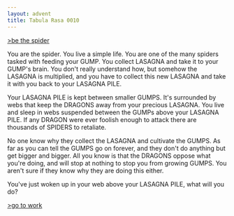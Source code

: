 ```yaml
---
layout: advent
title: Tabula Rasa 0010
---
```

[>be the spider](0009.html)

You are the spider. You live a simple life. You are one of the many spiders tasked with feeding your GUMP. You collect LASAGNA and take it to your GUMP's brain. You don't really understand how, but somehow the LASAGNA is multiplied, and you have to collect this new LASAGNA and take it with you back to your LASAGNA PILE.

Your LASAGNA PILE is kept between smaller GUMPS. It's surrounded by webs that keep the DRAGONS away from your precious LASAGNA. You live and sleep in webs suspended between the GUMPs above your LASAGNA PILE. If any DRAGON were ever foolish enough to attack there are thousands of SPIDERS to retaliate.

No one know why they collect the LASAGNA and cultivate the GUMPS. As far as you can tell the GUMPS go on forever, and they don't do anything but get bigger and bigger. All you know is that the DRAGONS oppose what you're doing, and will stop at nothing to stop you from growing GUMPS. You aren't sure if they know why they are doing this either.

You've just woken up in your web above your LASAGNA PILE, what will you do?

[>go to work](0011.html)

